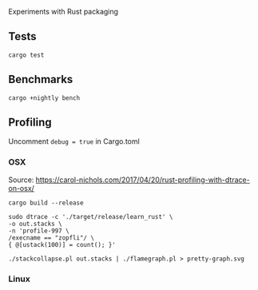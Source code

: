 Experiments with Rust packaging

## Tests

```
cargo test
```

## Benchmarks

```
cargo +nightly bench
```

## Profiling

Uncomment `debug = true` in Cargo.toml

### OSX
Source: https://carol-nichols.com/2017/04/20/rust-profiling-with-dtrace-on-osx/

```
cargo build --release
```


```
sudo dtrace -c './target/release/learn_rust' \
-o out.stacks \
-n 'profile-997 \
/execname == "zopfli"/ \
{ @[ustack(100)] = count(); }'
```


```
./stackcollapse.pl out.stacks | ./flamegraph.pl > pretty-graph.svg
```

### Linux
